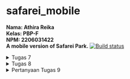 # safarei_mobile
**Nama: Athira Reika**<br>
**Kelas: PBP-F**<br>
**NPM: 2206031422** <br>
**A mobile version of Safarei Park.**
[![Build status](https://build.appcenter.ms/v0.1/apps/69c9f698-c082-41d3-9df3-61e7ed39a08a/branches/main/badge)](https://appcenter.ms)

<details>
<summary>Tugas 7</summary>
1. Apa perbedaan utama antara stateless dan stateful widget dalam konteks pengembangan aplikasi Flutter?<br>
Stateless widget adalah widget yang tidak akan pernah dan tidak bisa berubah. Stateful widget adalah widget yang dapat berubah akibat interaksi pengguna dengan widget tersebut atau perubahan data.
<br><br>
2. Sebutkan seluruh widget yang kamu gunakan untuk menyelesaikan tugas ini dan jelaskan fungsinya masing-masing.
<br>
<li> MyApp: Widget yang menampilkan aplikasi secara keseluruhan </li>
<li> MaterialApp: Widget yang digunakan untuk melakukan pengaturan tampilan aplikasi</li>
<li> MyHomePage: Widget yang menampilkan homepage aplikasi</li>
<li> Scaffold: Widget yang berperan sebagai kerangka visual untuk widget lain</li>
<li> AppBar: Widget yang berperan sebagai bar di atas aplikasi </li>
<li> Text: Widget yang menampilkan teks</li>
<li> Padding: Widget yang menyediakan padding</li>
<li> Column: Widget yang menampilkan anaknya secara vertikal</li>
<li> GridView: Widget yang menampilkan anaknya dalam bentuk grid</li>
<li> InventoryCard: Widget card yang menampilkan objek dari class InventoryItem</li>
<li> SnackBar: Widget yang memunculkan teks sebagai pop-up di bawah layar</li>
<li> Container: Widget yang menggabungkan berbagai widget painting, positioning, dan sizing</li>
<li> Center: Widget yang menempatkan anak-anaknya di tengah</li>
<li> Icon: Widget yang menampilkan simbol</li>
<br>
3. Jelaskan bagaimana cara kamu mengimplementasikan checklist di atas secara step-by-step (bukan hanya sekadar mengikuti tutorial)
<br>
<li>Membuka direktori safarei_mobile dan menjalankan <code>flutter create safarei_mobile</code> dan <code>cd safarei_mobile</code> di terminal</li><br>
<li>Membuka folder lib lalu membuat berkas baru bernama <code>menu.dart</code> yang berisi <code>import 'package:flutter/material.dart';</code> dan menambahkan kode<code> import 'package:safarei_mobile/menu.dart';</code> ke <code>main.dart</code>.</li><br>
<li>Memindahkan class MyHomePage dari <code>main.dart</code> ke <code>menu.dart</code> dan menggantikan widgetnya dari StatefulWidget menjadi StatelessWidget. Dalam proses ini, melakukan modifikasi pada kode dalam main.dart dan menu.dart untuk menyesuaikan dengan perubahan tersebut seperti menghilangkan fungsi state dalam class MyHomePage.</li><br>
<li>Membuat kelas InventoryItem di <code>menu.dart</code> seperti berikut:</li>

    class InventoryItem {
    final String name;
    final IconData icon;
    final Color color;

    InventoryItem(this.name, this.icon, this.color);
    }

<li>Memodifikasi MyHomePage menjadi seperti berikut:</li>

    class MyHomePage extends StatelessWidget {
        MyHomePage({Key? key}) : super(key: key);

        final List<InventoryItem> items = [
            InventoryItem("Lihat Item", Icons.checklist, const Color.fromARGB(255, 114, 101, 238)),
            InventoryItem("Tambah Item", Icons.add, const Color.fromARGB(255, 236, 88, 78)),
            InventoryItem("Logout", Icons.logout, const Color.fromARGB(255, 239, 224, 85)),
        ];

        @override
        Widget build(BuildContext context) {
            return Scaffold(
        appBar: AppBar(
            title: const Text(
            'Safarei',
            style: TextStyle(
                color: Colors.white,
            )
            ),
            backgroundColor: Colors.black,
        ),
        body: SingleChildScrollView(
            // Widget wrapper yang dapat discroll
            child: Padding(
            padding: const EdgeInsets.all(10.0), // Set padding dari halaman
            child: Column(
                // Widget untuk menampilkan children secara vertikal
                children: <Widget>[
                const Padding(
                    padding: EdgeInsets.only(top: 10.0, bottom: 10.0),
                    // Widget Text untuk menampilkan tulisan dengan alignment center dan style yang sesuai
                    child: Text(
                    'Safarei Park', // Text yang menandakan toko
                    textAlign: TextAlign.center,
                    style: TextStyle(
                        fontSize: 30,
                        fontWeight: FontWeight.bold,
                    ),
                    ),
                ),
                // Grid layout
                GridView.count(
                    // Container pada card
                    primary: true,
                    padding: const EdgeInsets.all(20),
                    crossAxisSpacing: 10,
                    mainAxisSpacing: 10,
                    crossAxisCount: 3,
                    shrinkWrap: true,
                    children: items.map((InventoryItem item) {
                    // Iterasi untuk setiap item
                    return InventoryCard(item);
                    }).toList(),
                ),
                ],
            ),
            ),
        ),
        );
        }
    }

<li>Membuat class InventoryCard di <code>menu.dart</code></li>

    class InventoryCard extends StatelessWidget {
    final InventoryItem item;

    const InventoryCard(this.item, {super.key}); // Constructor

    @override
    Widget build(BuildContext context) {
        return Material(
        color: item.color,
        child: InkWell(
            // Area responsive terhadap sentuhan
            onTap: () {
            // Memunculkan SnackBar ketika diklik
            ScaffoldMessenger.of(context)
                ..hideCurrentSnackBar()
                ..showSnackBar(SnackBar(
                    content: Text("Kamu telah menekan tombol ${item.name}!")));
            },
            child: Container(
            padding: const EdgeInsets.all(8),
            child: Center(
                child: Column(
                mainAxisAlignment: MainAxisAlignment.center,
                children: [
                    Icon(
                    item.icon,
                    color: Colors.white,
                    size: 30.0,
                    ),
                    const Padding(padding: EdgeInsets.all(3)),
                    Text(
                    item.name,
                    textAlign: TextAlign.center,
                    style: const TextStyle(color: Colors.white),
                    ),
                ],
                ),
            ),
            ),
        ),
        );
    }
    }
</details>

<details>
<summary>Tugas 8</summary>
<ol>
<li> Jelaskan perbedaan antara <code>Navigator.push()</code> dan <code>Navigator.pushReplacement()</code>, disertai dengan contoh mengenai penggunaan kedua metode tersebut yang tepat!<br>
<ul>
<li><code>Navigator.push()</code> digunakan ketika kita ingin menuju halaman lain dan ketika tombol kembali diklik, kita akan kembali ke halaman yang kita buka tepat sebelum kita ke halaman yang sekarang. Contoh: Dari halaman menu ke halaman lihat item, kita dapat menggunakan <code>Navigator.push()</code> sehingga pada <i>stack</i>, halaman menu berada di bawah halaman lihat item dan ketika kita meng-klik kembali dari halaman lihat item, kita akan kembali ke halaman menu.
</li>
<li><code>Navigator.pushReplacement()</code> digunakan ketika kita ingin menuju halaman lain tetapi ketika tombol kembali diklik, kita tidak dapat kembali ke halaman sebelumnya. Contoh: Dari halaman login ke halaman menu, kita dapat menggunakan <code>Navigator.pushReplacement()</code> sehingga pada <i>stack</i>, halaman login <i>digantikan</i> posisinya (dan hilang dari <i>stack</i>) oleh halaman menu dan ketika kita meng-klik kembali dari halaman menu, kita tidak dapat kembali ke halaman login.
</li>
</ul>
</li>

<li>Jelaskan masing-masing <i>layout</i> widget pada Flutter dan konteks penggunaannya masing-masing!
<ul>
<li><b>Single-child layout widgets:</b> Widget yang hanya memiliki satu anak, sehingga digunakan ketika perlu mengatur posisi dari satu widget tertentu. Contoh: Align, Baseline, Center, Container, Padding, dll.</li>
<li><b>Multi-child layout widgets:</b> Widget yang bisa memiliki beberapa anak dan digunakan ketika perlu mengatur posisi beberapa widget dalam satu tempat. Contoh: Column, Flow, GridView, Row, Stack, dll.</li>
<li><b>Sliver widgets:</b> Widget yang merupakan bagian dari area <i>scrollable</i> yang bisa memiliki beberapa anak. Contoh: CustomScrollView, SliverAppBar, SliverGrid, SliverList, dll.</li>
</ul>
</li>
<li>Sebutkan apa saja elemen input pada form yang kamu pakai pada tugas kali ini dan jelaskan mengapa kamu menggunakan elemen input tersebut! <br>
Elemen input yang saya pakai pada tugas ini hanya TextFormField karena field yang saya perlukan hanya yang berupa teks dan TeztFormField memiliki validasi <i>built-in</i> untuk inputnya.
</li><br>
<li>Bagaimana penerapan clean architecture pada aplikasi Flutter?<br>
File dalam folder <code>lib</code> dibagi menjadi beberapa folder lagi, yaitu folder <code>screens</code> yang menyimpan halaman atau "layar" berbeda yang akan ditampilkan dan folder <code>widgets</code> yang berisi pengaturan untuk widget yang dapat ditampilkan di beberapa halaman.
</li><br>
<li>Jelaskan bagaimana cara kamu mengimplementasikan <i>checklist</i> di atas secara <i>step-by-step</i>!<br>
<ul>
<li>Membuat folder <code>screens</code> dan <code>widgets</code> lalu memasukkan berkas <code>menu.dart</code> ke folder <code>screens</code>.</li>
<li>Membuat berkas baru di <code>screens</code> bernama <code>safarei_form.dart</code> dengan isi sebagai berikut

    import 'package:flutter/material.dart';
    import 'package:safarei_mobile/widgets/left_drawer.dart';
    import 'package:safarei_mobile/widgets/animal_card.dart';

    List<Animal> animals = [];

    class SafareiFormPage extends StatefulWidget {
        const SafareiFormPage({super.key});

        @override
        State<SafareiFormPage> createState() => _SafareiFormPageState();
    }

    class _SafareiFormPageState extends State<SafareiFormPage> {
        final _formKey = GlobalKey<FormState>();
        String _name = "";
        int _amount = 0;
        String _family = "";
        String _animalClass = "";
        String _description = "";
        @override
        Widget build(BuildContext context) {
        return Scaffold(
            ...
                children: [
                    Padding(
                    padding: const EdgeInsets.all(8.0),
                    child: TextFormField(
                        decoration: InputDecoration(
                        hintText: "Name",
                        labelText: "Name",
                        border: OutlineInputBorder(
                            borderRadius: BorderRadius.circular(5.0),
                        ),
                        ),
                        onChanged: (String? value) {
                        setState(() {
                            _name = value!;
                        });
                        },
                        validator: (String? value) {
                        if (value == null || value.isEmpty) {
                            return "Name cannot be empty!";
                        }
                        return null;
                        },
                    ),
                    ... other inputs
                    ),
                    Align(
                    alignment: Alignment.bottomCenter,
                    child: Padding(
                        padding: const EdgeInsets.all(8.0),
                        child: ElevatedButton(
                        style: ButtonStyle(
                            backgroundColor:
                                MaterialStateProperty.all(Colors.black),
                        ),
                        onPressed: () {
                            if (_formKey.currentState!.validate()) {
                            animals.add(Animal(_name, _amount, _family, _animalClass, _description));
                            ...
                                },
                            );
                            _formKey.currentState!.reset();
                            }
                        },
                        child: const Text(
                            "Save",
                            style: TextStyle(color: Colors.white),
                        ),
                        ),
                    ),
                    ),
                ]
            ),
        }
    }
</li>
<li>Memindahkan kode InventoryItem dan InventoryCard dari <code>menu.dart</code> ke sebuah berkas baru bernama <code>safarei_card.dart</code> di folder <code>widgets</code>. Dalam berkas tersebut, terdapat <i>import</i> untuk <code>menu.dart</code> dan berkas screens lain bernama <code>safarei_form.dart</code> untuk halaman formnya (untuk routing).</li>
<li>Menambahkan kode berikut dalam method build di <code>widgets/safarei_card.dart</code>

    ...
    onTap: () {
            // Memunculkan SnackBar ketika diklik
            ScaffoldMessenger.of(context)
                ..hideCurrentSnackBar()
                ..showSnackBar(SnackBar(
                    content: Text("Kamu telah menekan tombol ${item.name}!")));
                    if (item.name == "Tambah Item") {
                    Navigator.push(context,
                        MaterialPageRoute(builder: (context) => const SafareiFormPage()));
                    }
            },
    ...
</li>
<li>Memunculkan data sesuai isi dari formulir yang diisi dalam sebuah pop-up setelah menekan tombol Save pada halaman formulir tambah item baru dengan menambahkan kode ini di <code>screens/safarei_form.dart</code>

    ...
    onPressed: () {
                        if (_formKey.currentState!.validate()) {
                          animals.add(Animal(_name, _amount, _family, _animalClass, _description));
                          showDialog(
                            context: context,
                            builder: (context) {
                              return AlertDialog(
                                title: const Text('Item berhasil tersimpan'),
                                content: SingleChildScrollView(
                                  child: Column(
                                    crossAxisAlignment:
                                        CrossAxisAlignment.start,
                                    children: [
                                      Text('Name: $_name'),
                                      Text('Amount: $_amount'),
                                      Text('Family: $_family'),
                                      Text('Class: $_animalClass'),
                                      Text('Description: $_description'),
                                    ],
                                  ),
                                ),
                                actions: [
                                  TextButton(
                                    child: const Text('OK'),
                                    onPressed: () {
                                      Navigator.pop(context);
                                    },
                                  ),
                                ],
                              );
                            },
    ...
</li>
<li>Membuat berkas <code>left_drawer.dart</code> di folder <code>widgets</code> dengan isi sebagai berikut:

    import 'package:flutter/material.dart';
    import 'package:safarei_mobile/screens/menu.dart';
    import 'package:safarei_mobile/screens/safarei_form.dart';
    import 'package:safarei_mobile/screens/safarei_animalpage.dart';

    class LeftDrawer extends StatelessWidget {
    const LeftDrawer({super.key});

    @override
    Widget build(BuildContext context) {
        return Drawer(
        child: ListView(
            children: [
            const DrawerHeader(
                decoration: BoxDecoration(
                color: Colors.black,
                ),
                child: Column(
                children: [
                    Text(
                    'Safarei',
                    textAlign: TextAlign.center,
                    style: TextStyle(
                        fontSize: 30,
                        fontWeight: FontWeight.bold,
                        color: Colors.white,
                    ),
                    ),
                    Padding(padding: EdgeInsets.all(10)),
                    Text("Archive your favorite animals here!",
                    textAlign: TextAlign.center,
                    style: TextStyle(
                        fontSize: 15,
                        fontWeight: FontWeight.normal,
                        color: Colors.white, // Set the text color to white
                    ),
                    ),
                ],
                ),
            ),
                ListTile(
                leading: const Icon(Icons.home_outlined),
                title: const Text('Halaman Utama'),
                // Bagian redirection ke MyHomePage
                onTap: () {
                    Navigator.pushReplacement(
                        context,
                        MaterialPageRoute(
                        builder: (context) => MyHomePage(),
                        ));
                },
                ),
                ListTile(
                leading: const Icon(Icons.add),
                title: const Text('Tambah Item'),
                onTap: () {
                    Navigator.push(context,
                    MaterialPageRoute(builder: (context) => const SafareiFormPage()));
                },
                ),
            ],
        ),
        );
    }
    }

</li>
<li>Menambahkan drawer ke dalam method build di <code>screens/safarei_form.dart</code> dan <code>screens/menu.dart</code> seperti berikut:
    
    import 'package:safarei_mobile/widgets/left_drawer.dart';
    ...
    return Scaffold(
            appBar: AppBar(
            title: const Center(
                child: Text(
                ...
                ),
            ),
            backgroundColor: Colors.black,
            foregroundColor: Colors.white,
            ),
            drawer: const LeftDrawer(),
    ...
</li>
</ul>
</li>
</ol>
</details>

<details>
<summary>Pertanyaan Tugas 9</summary>
<ol>
<li>Apakah bisa kita melakukan pengambilan data JSON tanpa membuat model terlebih dahulu? Jika iya, apakah hal tersebut lebih baik daripada membuat model sebelum melakukan pengambilan data JSON?<br>
Bisa. Akan tetapi, metode tersebut tidak lebih baik karena untuk data yang lebih kompleks, datanya sulit untuk dimaintain dan rawan terjadi error terkait type safety. Selain itu, apabila struktur JSON mengalami perubahan, kode dart untuk mengakses field-field yang spesifik harus diupdate satu-satu sehingga kurang efisien.
</li>
<li>Jelaskan fungsi dari CookieRequest dan jelaskan mengapa instance CookieRequest perlu untuk dibagikan ke semua komponen di aplikasi Flutter.<br>
CookieRequest berfungsi untuk mengelola cookies untuk request HTTP dan instancenya perlu dibagikan ke semya komponen aplikasi Flutter agar HTTP request dapat dilakukan setelah autentikasi sesuai dengan cookies.
</li>
<li>Jelaskan mekanisme pengambilan data dari JSON hingga dapat ditampilkan pada Flutter.<br>
Flutter melakukan request HTTP GET ke URL JSON endpoint, lalu data yang diperolah akan di-parse dalam Flutter (ke dalam bentuk model apabila perlu), lalu data bisa digunakan dalam aplikasi Flutter.
</li>
<li>Jelaskan mekanisme autentikasi dari input data akun pada Flutter ke Django hingga selesainya proses autentikasi oleh Django dan tampilnya menu pada Flutter.<br>
<ul>
<li>User melakukan input data yang diminta saat login, yaitu username dan kata sandi.</li>
<li>Flutter mengirim request dengan data tersebut ke Django melalui auth/login.</li>
<li>Aplikasi Django melakukan autentikasi dengan data login dan mengirim response kembali ke Flutter.</li>
<li>Aplikasi Flutter akan menerima response. Apabila response yang diterima menyatakan user berhasil login, aplikasi Flutter akan menampilkan homepage.</li>
</ul>
</li>
<li>Sebutkan seluruh widget yang kamu pakai pada tugas ini dan jelaskan fungsinya masing-masing<br>
<ul>
<li>LeftDrawer berfungsi untuk menampilkan widget drawer sebagai navigasi untuk mengakses halaman-halaman berbeda di aplikasi Flutter.</li>
<li>SizedBox berfungsi untuk membuat box dengan ukuran tetap.</li>
<li>FutureBuilder berfungsi untuk mengupdate diri sendiri sesuai data yang didapat dari snapshot terbaru.</li>
<li>ListView berfungsi untuk menyusun widget seperti list yang scrollable.</li>
<li>InkWell berfungsi untuk membuat widget yang responsif.</li>
<li>ElevatedButton dan TextButton berfungsi sebagai tombol.</li>
<li>AnimalzCard menampilkan data animal yang diinput melalui aplikasi Flutter dalam bentuk card.</li>
<li>TextFormField berfungsi untuk menerima input.</li>
</ul>
</li>
<li>Jelaskan bagaimana cara kamu mengimplementasikan checklist di atas secara step-by-step! (bukan hanya sekadar mengikuti tutorial).<br>
<ul>
<li>Memastikan deployment sudah jalan</li>
<li>Membuat aplikasi dalam Django bernama authentication, menambahkannya ke INSTALLED_APPS di settings.py, dan menginstall beberapa dependencies dan melakukan konfigurasi di settings.py</li>
<li>Membuat views login dan logout di aplikasi authentikasi</li>

        from django.shortcuts import render
        from django.contrib.auth import authenticate, login as auth_login, logout as auth_logout
        from django.http import JsonResponse
        from django.views.decorators.csrf import csrf_exempt

        @csrf_exempt
        def login(request):
            username = request.POST['username']
            password = request.POST['password']
            user = authenticate(username=username, password=password)
            if user is not None:
                if user.is_active:
                    auth_login(request, user)
                    # Status login sukses.
                    return JsonResponse({
                        "username": user.username,
                        "status": True,
                        "message": "Login sukses!"
                        # Tambahkan data lainnya jika ingin mengirim data ke Flutter.
                    }, status=200)
                else:
                    return JsonResponse({
                        "status": False,
                        "message": "Login gagal, akun dinonaktifkan."
                    }, status=401)

            else:
                return JsonResponse({
                    "status": False,
                    "message": "Login gagal, periksa kembali email atau kata sandi."
                }, status=401)

        @csrf_exempt
        def logout(request):
            username = request.user.username

            try:
                auth_logout(request)
                return JsonResponse({
                    "username": username,
                    "status": True,
                    "message": "Logout berhasil!"
                }, status=200)
            except:
                return JsonResponse({
                "status": False,
                "message": "Logout gagal."
                }, status=401)
<li>Membuat screens baru bernama login.dart</li>

        import 'package:safarei_mobile/screens/menu.dart';
        import 'package:flutter/material.dart';
        import 'package:pbp_django_auth/pbp_django_auth.dart';
        import 'package:provider/provider.dart';

        void main() {
            runApp(const LoginApp());
        }

        class LoginApp extends StatelessWidget {
        const LoginApp({super.key});

        @override
        Widget build(BuildContext context) {
            return MaterialApp(
                title: 'Login',
                theme: ThemeData(
                    primarySwatch: Colors.yellow,
            ),
            home: const LoginPage(),
            );
            }
        }

        class LoginPage extends StatefulWidget {
            const LoginPage({super.key});

            @override
            _LoginPageState createState() => _LoginPageState();
        }

        class _LoginPageState extends State<LoginPage> {
            final TextEditingController _usernameController = TextEditingController();
            final TextEditingController _passwordController = TextEditingController();

            @override
            Widget build(BuildContext context) {
                final request = context.watch<CookieRequest>();
                return Scaffold(
                    appBar: AppBar(
                        title: const Text('Login'),
                    ),
                    body: Container(
                        padding: const EdgeInsets.all(16.0),
                        child: Column(
                            mainAxisAlignment: MainAxisAlignment.center,
                            children: [
                                TextField(
                                    controller: _usernameController,
                                    decoration: const InputDecoration(
                                        labelText: 'Username',
                                    ),
                                ),
                                const SizedBox(height: 12.0),
                                TextField(
                                    controller: _passwordController,
                                    decoration: const InputDecoration(
                                        labelText: 'Password',
                                    ),
                                    obscureText: true,
                                ),
                                const SizedBox(height: 24.0),
                                ElevatedButton(
                                    onPressed: () async {
                                        String username = _usernameController.text;
                                        String password = _passwordController.text;

                                        final response = await request.login("https://athira-reika-tugas.pbp.cs.ui.ac.id/auth/login/", {
                                        'username': username,
                                        'password': password,
                                        });
                            
                                        if (request.loggedIn) {
                                            String message = response['message'];
                                            String uname = response['username'];
                                            Navigator.pushReplacement(
                                                context,
                                                MaterialPageRoute(builder: (context) => MyHomePage()),
                                            );
                                            ScaffoldMessenger.of(context)
                                                ..hideCurrentSnackBar()
                                                ..showSnackBar(
                                                    SnackBar(content: Text("$message Selamat datang, $uname.")));
                                            } else {
                                            showDialog(
                                                context: context,
                                                builder: (context) => AlertDialog(
                                                    title: const Text('Login Gagal'),
                                                    content:
                                                        Text(response['message']),
                                                    actions: [
                                                        TextButton(
                                                            child: const Text('OK'),
                                                            onPressed: () {
                                                                Navigator.pop(context);
                                                            },
                                                        ),
                                                    ],
                                                ),
                                            );
                                        }
                                    },
                                    child: const Text('Login'),
                                ),
                            ],
                        ),
                    ),
                );
            }
        }

<li>Membuat models bernama Animals dalam animals.dart dari JSON</li>

        import 'dart:convert';

        List<Animal> animalFromJson(String str) => List<Animal>.from(json.decode(str).map((x) => Animal.fromJson(x)));

        String animalToJson(List<Animal> data) => json.encode(List<dynamic>.from(data.map((x) => x.toJson())));

        class Animal {
            String model;
            int pk;
            Fields fields;

            Animal({
                required this.model,
                required this.pk,
                required this.fields,
            });

            factory Animal.fromJson(Map<String, dynamic> json) => Animal(
                model: json["model"],
                pk: json["pk"],
                fields: Fields.fromJson(json["fields"]),
            );

            Map<String, dynamic> toJson() => {
                "model": model,
                "pk": pk,
                "fields": fields.toJson(),
            };
        }

        class Fields {
            int user;
            String name;
            int amount;
            String family;
            String animalClass;
            String description;
            String animalImage;

            Fields({
                required this.user,
                required this.name,
                required this.amount,
                required this.family,
                required this.animalClass,
                required this.description,
                required this.animalImage,
            });

            factory Fields.fromJson(Map<String, dynamic> json) => Fields(
                user: json["user"],
                name: json["name"],
                amount: json["amount"],
                family: json["family"],
                animalClass: json["animal_class"],
                description: json["description"],
                animalImage: json["animal_image"],
            );

            Map<String, dynamic> toJson() => {
                "user": user,
                "name": name,
                "amount": amount,
                "family": family,
                "animal_class": animalClass,
                "description": description,
                "animal_image": animalImage,
            };
        }

<li>Memodifikasi halaman form untuk dapat melakukan POST ke aplikasi Django.</li>
<li>Membuat halaman yang dapat menampilkan data dari Django dan yang diinput lewat Flutter</li>
        import 'package:flutter/material.dart';
        import 'package:http/http.dart' as http;
        import 'dart:convert';
        import 'package:safarei_mobile/models/animals.dart';
        import 'package:safarei_mobile/screens/animal_details.dart';
        import 'package:safarei_mobile/widgets/left_drawer.dart';

        class AnimalListPage extends StatefulWidget {
            const AnimalListPage({Key? key}) : super(key: key);

            @override
            _AnimalListPageState createState() => _AnimalListPageState();
        }

        class _AnimalListPageState extends State<AnimalListPage> {
        Future<List<Animal>> fetchAnimal() async {
            var url = Uri.parse(
                'https://athira-reika-tugas.pbp.cs.ui.ac.id/json/');
            var response = await http.get(
                url,
                headers: {"Content-Type": "application/json"},
            );

            // melakukan decode response menjadi bentuk json
            var data = jsonDecode(utf8.decode(response.bodyBytes));

            // melakukan konversi data json menjadi object Animal
            List<Animal> list_animal = [];
            for (var d in data) {
                if (d != null) {
                    list_animal.add(Animal.fromJson(d));
                }
            }
            return list_animal;
        }

        @override
        Widget build(BuildContext context) {
            return Scaffold(
                appBar: AppBar(
                title: const Text('Animal'),
                ),
                drawer: const LeftDrawer(),
                body: FutureBuilder(
                    future: fetchAnimal(),
                    builder: (context, AsyncSnapshot snapshot) {
                        if (snapshot.data == null) {
                            return const Center(child: CircularProgressIndicator());
                        } else {
                            if (!snapshot.hasData) {
                            return const Column(
                                children: [
                                Text(
                                    "Tidak ada data binatang.",
                                    style:
                                        TextStyle(color: Color(0xff59A5D8), fontSize: 20),
                                ),
                                SizedBox(height: 8),
                                ],
                            );
                        } else {
                            return ListView.builder(
                                itemCount: snapshot.data!.length,
                                itemBuilder: (_, index) => InkWell (
                                onTap: () {
                                    final animal = snapshot.data![index];
                                    Navigator.push(
                                    context,
                                    MaterialPageRoute(builder: (context) => AnimalDetails(animal: animal)),
                                    );
                                },
                                child: Container(
                                        margin: const EdgeInsets.symmetric(
                                            horizontal: 16, vertical: 12),
                                        padding: const EdgeInsets.all(20.0),
                                        child: Column(
                                        mainAxisAlignment: MainAxisAlignment.start,
                                        crossAxisAlignment: CrossAxisAlignment.start,
                                        children: [
                                            Text(
                                            "${snapshot.data![index].fields.name}",
                                            style: const TextStyle(
                                                fontSize: 18.0,
                                                fontWeight: FontWeight.bold,
                                            ),
                                            ),
                                            const SizedBox(height: 10),
                                            Text("${snapshot.data![index].fields.amount}"),
                                            // const SizedBox(height: 10),
                                            // Text("${snapshot.data![index].fields.family}"),
                                            // const SizedBox(height: 10),
                                            // Text("${snapshot.data![index].fields.animalClass}"),
                                            const SizedBox(height: 10),
                                            Text(
                                                "${snapshot.data![index].fields.description}")
                                        ],
                                        ),
                                    )));
                            }
                        }
                    }));
            }
        }
</ul>
</li>
</ol>
</details>